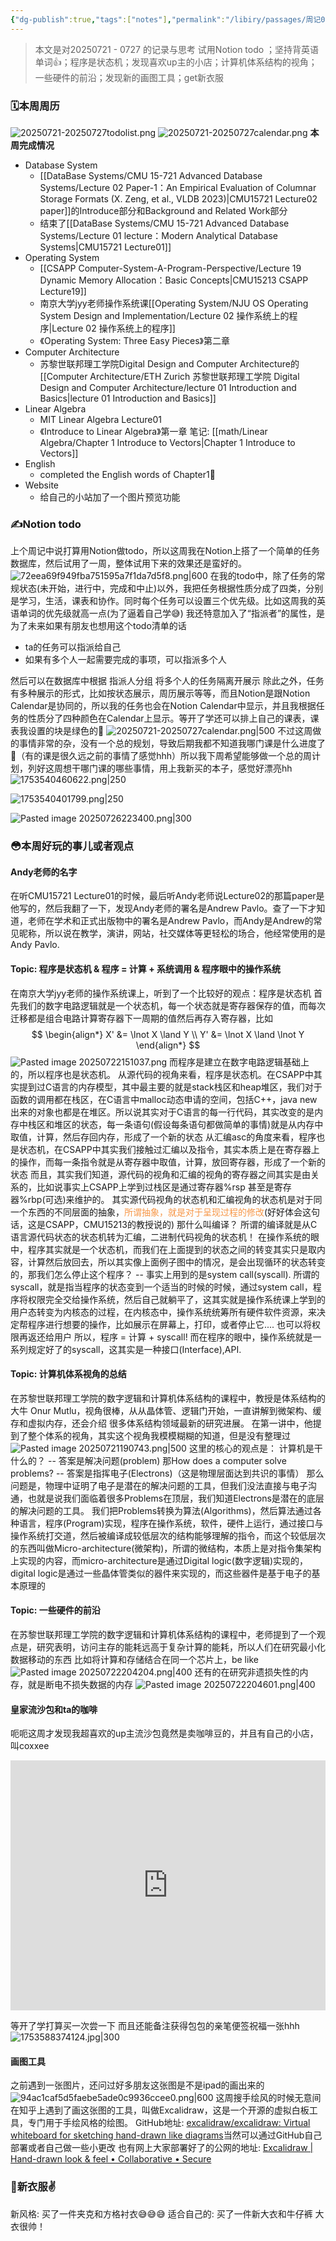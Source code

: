 ```yaml
---
{"dg-publish":true,"tags":["notes"],"permalink":"/libiry/passages/周记03｜2025.07.21 - 07.27 暑假的第四周 Notion计划的一周/","dgPassFrontmatter":true,"noteIcon":"","created":"2025-07-26T15:47:52.726+08:00","updated":"2025-08-02T14:38:39.813+08:00"}
---
```


> 本文是对20250721 - 0727 的记录与思考
试用Notion todo ；坚持背英语单词👍；程序是状态机；发现喜欢up主的小店；计算机体系结构的视角；一些硬件的前沿；发现新的画图工具；get新衣服


### 🗓️本周周历
![20250721-20250727todolist.png](/img/user/accessory/20250721-20250727todolist.png)
![20250721-20250727calendar.png](/img/user/accessory/20250721-20250727calendar.png)
**本周完成情况**
- Database System
	- [[DataBase Systems/CMU 15-721 Advanced Database Systems/Lecture 02 Paper-1：An Empirical Evaluation of Columnar Storage Formats (X. Zeng, et al., VLDB 2023)\|CMU15721 Lecture02 paper]]的Introduce部分和Background and Related Work部分
	- 结束了[[DataBase Systems/CMU 15-721 Advanced Database Systems/Lecture 01 lecture：Modern Analytical Database Systems\|CMU15721 Lecture01]]
- Operating System
	- [[CSAPP Computer-System-A-Program-Perspective/Lecture 19 Dynamic Memory Allocation：Basic Concepts\|CMU15213 CSAPP Lecture19]]
	- 南京大学jyy老师操作系统课[[Operating System/NJU OS Operating System Design and Implementation/Lecture 02 操作系统上的程序\|Lecture 02 操作系统上的程序]]
	- 《Operating System: Three Easy Pieces》第二章
- Computer Architecture
	- 苏黎世联邦理工学院Digital Design and Computer Architecture的[[Computer Architecture/ETH Zurich 苏黎世联邦理工学院 Digital Design and Computer Architecture/lecture 01 Introduction and Basics\|lecture 01 Introduction and Basics]]
- Linear Algebra
	- MIT Linear Algebra Lecture01
	- 《Introduce to Linear Algebra》第一章 笔记: [[math/Linear Algebra/Chapter 1 Introduce to Vectors\|Chapter 1 Introduce to Vectors]]
- English
	- completed the English words of Chapter1👏
- Website
	- 给自己的小站加了一个图片预览功能


### ✍️Notion todo
上个周记中说打算用Notion做todo，所以这周我在Notion上搭了一个简单的任务数据库，然后试用了一周，整体试用下来的效果还是蛮好的。
![72eea69f949fba751595a7f1da7d5f8.png|600](/img/user/accessory/72eea69f949fba751595a7f1da7d5f8.png)
在我的todo中，除了任务的常规状态(未开始，进行中，完成和中止)以外，我把任务根据性质分成了四类，分别是学习，生活，课表和协作。同时每个任务可以设置三个优先级。比如这周我的英语单词的优先级就高一点(为了逼着自己学😅)
我还特意加入了“指派者”的属性，是为了未来如果有朋友也想用这个todo清单的话
- ta的任务可以指派给自己
- 如果有多个人一起需要完成的事项，可以指派多个人

然后可以在数据库中根据 指派人分组 将多个人的任务隔离开展示
除此之外，任务有多种展示的形式，比如按状态展示，周历展示等等，而且Notion是跟Notion Calendar是协同的，所以我的任务也会在Notion Calendar中显示，并且我根据任务的性质分了四种颜色在Calendar上显示。等开了学还可以排上自己的课表，课表我设置的块是绿色的🤣
![20250721-20250727calendar.png|500](/img/user/accessory/20250721-20250727calendar.png)
不过这周做的事情非常的杂，没有一个总的规划，导致后期我都不知道我哪门课是什么进度了🤣（有的课是很久远之前的事情了感觉hhh）所以我下周希望能够做一个总的周计划，列好这周想干哪门课的哪些事情，用上我新买的本子，感觉好漂亮hh
![1753540460622.png|250](/img/user/accessory/1753540460622.png)

![1753540401799.png|250](/img/user/accessory/1753540401799.png)

![Pasted image 20250726223400.png|300](/img/user/accessory/Pasted%20image%2020250726223400.png)



### 😳本周好玩的事儿或者观点
####  Andy老师的名字
在听CMU15721 Lecture01的时候，最后听Andy老师说Lecture02的那篇paper是他写的，然后我翻了一下，发现Andy老师的署名是Andrew Pavlo。查了一下才知道，老师在学术和正式出版物中的署名是Andrew Pavlo，而Andy是Andrew的常见昵称，所以说在教学，演讲，网站，社交媒体等更轻松的场合，他经常使用的是Andy Pavlo.
#### Topic: 程序是状态机 & 程序 = 计算 + 系统调用 & 程序眼中的操作系统
在南京大学jyy老师的操作系统课上，听到了一个比较好的观点：程序是状态机
首先我们的数字电路逻辑就是一个状态机，每一个状态就是寄存器保存的值，而每次迁移都是组合电路计算寄存器下一周期的值然后再存入寄存器，比如
$$
\begin{align*}
X' &= \lnot X \land Y \\
Y' &= \lnot X \land \lnot Y
\end{align*}
$$
![Pasted image 20250722151037.png](/img/user/accessory/Pasted%20image%2020250722151037.png)
而程序是建立在数字电路逻辑基础上的，所以程序也是状态机。
从源代码的视角来看，程序是状态机。在CSAPP中其实提到过C语言的内存模型，其中最主要的就是stack栈区和heap堆区，我们对于函数的调用都在栈区，在C语言中malloc动态申请的空间，包括C++，java new出来的对象也都是在堆区。所以说其实对于C语言的每一行代码，其实改变的是内存中栈区和堆区的状态，每一条语句(假设每条语句都做简单的事情)就是从内存中取值，计算，然后存回内存，形成了一个新的状态
从汇编asc的角度来看，程序也是状态机，在CSAPP中其实我们接触过汇编以及指令，其实本质上是在寄存器上的操作，而每一条指令就是从寄存器中取值，计算，放回寄存器，形成了一个新的状态
而且，其实我们知道，源代码的视角和汇编的视角的寄存器之间其实是由关系的，比如说事实上CSAPP上学到过栈区是通过寄存器%rsp 甚至是寄存器%rbp(可选)来维护的。
其实源代码视角的状态机和汇编视角的状态机是对于同一个东西的不同层面的抽象，<font color="#f79646">所谓抽象，就是对于呈现过程的修改</font>(好好体会这句话，这是CSAPP，CMU15213的教授说的)
那什么叫编译？ 所谓的编译就是从C语言源代码状态的状态机转为汇编，二进制代码视角的状态机！
在操作系统的眼中，程序其实就是一个状态机，而我们在上面提到的状态之间的转变其实只是取内容，计算然后放回去，所以其实像上面例子图中的情况，是会出现循环的状态转变的，那我们怎么停止这个程序？ -- 事实上用到的是system call(syscall).
所谓的syscall，就是指当程序的状态变到一个适当的时候的时候，通过system call，程序将权限完全交给操作系统，然后自己就躺平了，这其实就是操作系统课上学到的用户态转变为内核态的过程，在内核态中，操作系统统筹所有硬件软件资源，来决定帮程序进行想要的操作，比如展示在屏幕上，打印，或者停止它.... 也可以将权限再返还给用户
所以，程序 = 计算 + syscall!
而在程序的眼中，操作系统就是一系列规定好了的syscall，这其实是一种接口(Interface),API.
#### Topic: 计算机体系视角的总结
在苏黎世联邦理工学院的数字逻辑和计算机体系结构的课程中，教授是体系结构的大牛 Onur Mutlu，视角很棒，从从晶体管、逻辑门开始，一直讲解到微架构、缓存和虚拟内存，还会介绍 很多体系结构领域最新的研究进展。
在第一讲中，他提到了整个体系的视角，其实这个视角我模模糊糊的知道，但是没有整理过
![Pasted image 20250721190743.png|500](/img/user/accessory/Pasted%20image%2020250721190743.png)
这里的核心的观点是：
计算机是干什么的？ -- 答案是解决问题(problem)
那How does a computer solve problems? -- 答案是指挥电子(Electrons)（这是物理层面达到共识的事情）
那么问题是，物理中证明了电子是潜在的解决问题的工具，但我们没法直接与电子沟通，也就是说我们面临着很多Problems在顶层，我们知道Electrons是潜在的底层的解决问题的工具。
我们把Problems转换为算法(Algorithms)，然后算法通过各种语言，程序(Program)实现，程序在操作系统，软件，硬件上运行，通过接口与操作系统打交道，然后被编译成较低层次的结构能够理解的指令，而这个较低层次的东西叫做Micro-architecture(微架构)，所谓的微结构，本质上是对指令集架构上实现的内容，而micro-architecture是通过Digital logic(数字逻辑)实现的，digital logic是通过一些晶体管类似的器件来实现的，而这些器件是基于电子的基本原理的
#### Topic: 一些硬件的前沿
在苏黎世联邦理工学院的数字逻辑和计算机体系结构的课程中，老师提到了一个观点是，研究表明，访问主存的能耗远高于复杂计算的能耗，所以人们在研究最小化数据移动的东西
比如将计算和存储结合在同一个芯片上，be like
![Pasted image 20250722204204.png|400](/img/user/accessory/Pasted%20image%2020250722204204.png)
还有的在研究非遗损失性的内存，就是断电不损失数据的内存
![Pasted image 20250722204601.png|400](/img/user/accessory/Pasted%20image%2020250722204601.png)

#### 皇家流沙包和ta的咖啡
呃呃这周才发现我超喜欢的up主流沙包竟然是卖咖啡豆的，并且有自己的小店，叫coxxee
<iframe width ="100%" height = "400" src="https://player.bilibili.com/player.html?isOutside=true&aid=492639568&bvid=BV1mN411W7rt&cid=1311572464&p=1&autoplay=0" scrolling="no" border="0" frameborder="no" framespacing="0" allowfullscreen="false"></iframe>

等开了学打算买一次尝一下 而且还能备注获得包包的亲笔便签祝福一张hhh
![1753588374124.jpg|300](/img/user/accessory/1753588374124.jpg)

#### 画图工具
之前遇到一张图片，还问过好多朋友这张图是不是ipad的画出来的
![94ac1caf5d5faebe5ade0c9936ccee0.png|600](/img/user/accessory/94ac1caf5d5faebe5ade0c9936ccee0.png)
这周搜手绘风的时候无意间在知乎上遇到了画这张图的工具，叫做Excalidraw，这是一个开源的虚拟白板工具，专门用于手绘风格的绘图。
GitHub地址: [excalidraw/excalidraw: Virtual whiteboard for sketching hand-drawn like diagrams](https://github.com/excalidraw/excalidraw)当然可以通过GitHub自己部署或者自己做一些小更改
也有网上大家部署好了的公网的地址: [Excalidraw | Hand-drawn look & feel • Collaborative • Secure](https://excalidraw.com/)
### 👔新衣服✌️
新风格: 买了一件夹克和方格衬衣😅😅😅
适合自己的: 买了一件新大衣和牛仔裤 大衣很帅！
